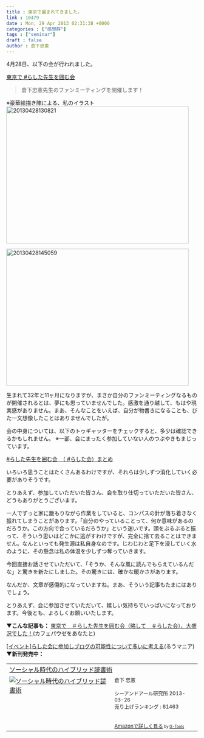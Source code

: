 ```yaml
---
title : 東京で囲まれてきました。
link : 10479
date : Mon, 29 Apr 2013 02:31:38 +0000
categories : ["感想群"]
tags : ["seminar"]
draft : false
author : 倉下忠憲
---
```


4月28日、以下の会が行われました。

<a href="http://kokucheese.com/event/index/84223/" target="_blank">東京で #らした先生を囲む会</a>

<blockquote>
倉下忠憲先生のファンミーティングを開催します！ 
</blockquote>

※豪華絵描き陣による、私のイラスト
<a href="https://rashita.net/blog/wp-content/uploads/2013/04/20130428130821.jpg"><img src="https://rashita.net/blog/wp-content/uploads/2013/04/20130428130821.jpg" alt="20130428130821" width="480" height="360" class="alignnone size-full wp-image-10484" /></a>

<a href="https://rashita.net/blog/wp-content/uploads/2013/04/20130428145059.jpg"><img src="https://rashita.net/blog/wp-content/uploads/2013/04/20130428145059.jpg" alt="20130428145059" width="480" height="360" class="alignnone size-full wp-image-10483" /></a>


生まれて32年と11ヶ月になりますが、まさか自分のファンミーティングなるものが開催されるとは、夢にも思っていませんでした。感激を通り越して、もはや現実感がありません。まあ、そんなことをいえば、自分が物書きになることも、びた一文想像したことはありませんでしたが。

会の中身については、以下のトゥギャッターをチェックすると、多少は確認できるかもしれません。
※一部、会にまったく参加していない人のつぶやきもまじっています。

<a href="http://togetter.com/li/494697" target="_blank">#らした先生を囲む会　（ #らした会）まとめ</a>

いろいろ思うことはたくさんあるわけですが、それらは少しずつ消化していく必要がありそうです。

とりあえず、参加していただいた皆さん、会を取り仕切っていただいた皆さん、どうもありがとうございます。

一人でずっと家に籠もりながら作業をしていると、コンパスの針が落ち着きなく振れてしまうことがあります。「自分のやっていることって、何か意味があるのだろうか。この方向で合っているだろうか」という迷いです。頭をぶるぶると振って、そういう思いはどこかに逃がすわけですが、完全に捨て去ることはできません。なんといっても発生源は私自身なのです。じわじわと足下を浸していく水のように、その懸念は私の体温を少しずつ奪っていきます。

今回直接お話させていただいて、「そうか、そんな風に読んでもらえているんだな」と驚きを新たにしました。その驚きには、確かな暖かさがあります。

なんだか、文章が感傷的になっていますね。まあ、そういう記事もたまにはありでしょう。

とりあえず、会に参加させていただいて、嬉しい気持ちでいっぱいになっております。今後とも、よろしくお願いいたします。

<strong>▼こんな記事も：</strong>
<a href="http://kaffeepause-mit-ihnen.hatenablog.jp/entry/2013/04/29/111713" target="_blank">東京で　＃らした先生を囲む会（略して　＃らした会）、大盛況でした！</a>(カフェパウゼをあなたと)

<a href="http://ruumania.com/archives/394" target="_blank">[イベント]らした会に参加しブログの可能性について多いに考える</a>(るうマニア)
<strong>▼新刊発売中：</strong>
<table  border="0" cellpadding="5"><tr><td colspan="2"><a href="http://www.amazon.co.jp/%E3%82%BD%E3%83%BC%E3%82%B7%E3%83%A3%E3%83%AB%E6%99%82%E4%BB%A3%E3%81%AE%E3%83%8F%E3%82%A4%E3%83%96%E3%83%AA%E3%83%83%E3%83%89%E8%AA%AD%E6%9B%B8%E8%A1%93-%E5%80%89%E4%B8%8B-%E5%BF%A0%E6%86%B2/dp/4863541244%3FSubscriptionId%3D15SMZCTB9V8NGR2TW082%26tag%3Drashita1000-22%26linkCode%3Dxm2%26camp%3D2025%26creative%3D165953%26creativeASIN%3D4863541244" target="_blank">ソーシャル時代のハイブリッド読書術</a><img src="http://www.assoc-amazon.jp/e/ir?t=rashita1000-22&l=ur2&o=9" width="1" height="1" style="border: none;" alt="" /></td></tr><tr><td valign="top"><a href="http://www.amazon.co.jp/%E3%82%BD%E3%83%BC%E3%82%B7%E3%83%A3%E3%83%AB%E6%99%82%E4%BB%A3%E3%81%AE%E3%83%8F%E3%82%A4%E3%83%96%E3%83%AA%E3%83%83%E3%83%89%E8%AA%AD%E6%9B%B8%E8%A1%93-%E5%80%89%E4%B8%8B-%E5%BF%A0%E6%86%B2/dp/4863541244%3FSubscriptionId%3D15SMZCTB9V8NGR2TW082%26tag%3Drashita1000-22%26linkCode%3Dxm2%26camp%3D2025%26creative%3D165953%26creativeASIN%3D4863541244" target="_blank"><img src="http://ecx.images-amazon.com/images/I/31m4SHzWXQL._SL160_.jpg" border="0" alt="ソーシャル時代のハイブリッド読書術" /></a></td><td valign="top"><font size="-1">倉下 忠憲 <br /><br />シーアンドアール研究所  2013-03-26<br />売り上げランキング : 81463<br /><br /><br /><a href="http://www.amazon.co.jp/%E3%82%BD%E3%83%BC%E3%82%B7%E3%83%A3%E3%83%AB%E6%99%82%E4%BB%A3%E3%81%AE%E3%83%8F%E3%82%A4%E3%83%96%E3%83%AA%E3%83%83%E3%83%89%E8%AA%AD%E6%9B%B8%E8%A1%93-%E5%80%89%E4%B8%8B-%E5%BF%A0%E6%86%B2/dp/4863541244%3FSubscriptionId%3D15SMZCTB9V8NGR2TW082%26tag%3Drashita1000-22%26linkCode%3Dxm2%26camp%3D2025%26creative%3D165953%26creativeASIN%3D4863541244" target="_blank">Amazonで詳しく見る</a></font><font size="-2"> by <a href="http://www.goodpic.com/mt/aws/index.html" >G-Tools</a></font></td></tr></table>
